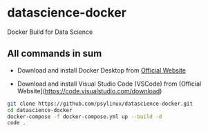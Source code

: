 # datascience-docker
Docker Build for Data Science

## All commands in sum

- Download and install Docker Desktop from [Official Website](https://www.docker.com/products/docker-desktop)

- Download and install Visual Studio Code (VSCode) from (Official Website](https://code.visualstudio.com/download)

```bash
git clone https://github.com/psylinux/datascience-docker.git
cd datascience-docker
docker-compose -f docker-compose.yml up --build -d
code .
```
